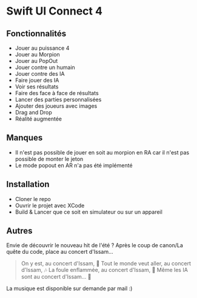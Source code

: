 # Swift UI Connect 4

## Fonctionnalités

- Jouer au puissance 4
- Jouer au Morpion
- Jouer au PopOut
- Jouer contre un humain
- Jouer contre des IA
- Faire jouer des IA
- Voir ses résultats
- Faire des face à face de résultats
- Lancer des parties personnalisées
- Ajouter des joueurs avec images
- Drag and Drop
- Réalité augmentée

## Manques

- Il n'est pas possible de jouer en soit au morpion en RA car il n'est pas possible de monter le jeton
- Le mode popout en AR n'a pas été implémenté

## Installation

- Cloner le repo
- Ouvrir le projet avec XCode
- Build & Lancer que ce soit en simulateur ou sur un appareil

## Autres

Envie de découvrir le nouveau hit de l'été ? Après le coup de canon/La quête du code, place au concert d'Issam...

> On y est, au concert d'Issam, :musical_note:
> Tout le monde veut aller, au concert d'Issam, :notes:
> La foule enflammée, au concert d'Issam, :musical_score:
> Même les IA sont au concert d'Issam... :microphone:

La musique est disponible sur demande par mail :)
